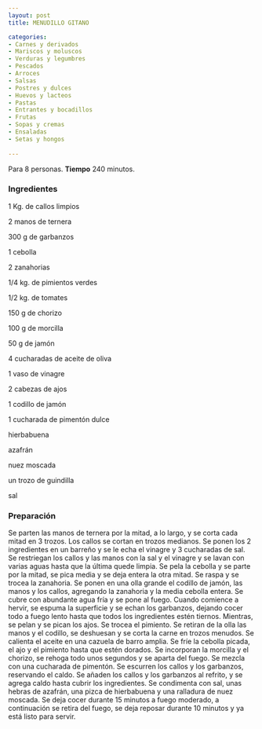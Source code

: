 ```yaml
---
layout: post
title: MENUDILLO GITANO

categories:
- Carnes y derivados
- Mariscos y moluscos
- Verduras y legumbres
- Pescados
- Arroces
- Salsas
- Postres y dulces
- Huevos y lacteos
- Pastas
- Entrantes y bocadillos
- Frutas
- Sopas y cremas
- Ensaladas
- Setas y hongos
 
---
```

Para 8 personas.
<b>Tiempo</b> 240 minutos.

<h3>Ingredientes</h3>

1 Kg. de callos limpios

2 manos de ternera

300 g de garbanzos

1 cebolla

2 zanahorias

1/4 kg. de pimientos verdes

1/2 kg. de tomates

150 g de chorizo

100 g de morcilla

50 g de jamón

4 cucharadas de aceite de oliva

1 vaso de vinagre

2 cabezas de ajos

1 codillo de jamón

1 cucharada de pimentón dulce

hierbabuena

azafrán

nuez moscada

un trozo de guindilla

sal

<h3>Preparación</h3>

Se parten las manos de ternera por la mitad, a lo largo, y se corta cada mitad en 3 trozos. Los callos se cortan en trozos medianos. Se ponen los 2 ingredientes en un barreño y se le echa el vinagre y 3 cucharadas de sal. Se restriegan los callos y las manos con la sal y el vinagre y se lavan con varias aguas hasta que la última quede limpia. Se pela la cebolla y se parte por la mitad, se pica media y se deja entera la otra mitad. Se raspa y se trocea la zanahoria. Se ponen en una olla grande el codillo de jamón, las manos y los callos, agregando la zanahoria y la media cebolla entera. Se cubre con abundante agua fría y se pone al fuego. Cuando comience a hervir, se espuma la superficie y se echan los garbanzos, dejando cocer todo a fuego lento hasta que todos los ingredientes estén tiernos. Mientras, se pelan y se pican los ajos. Se trocea el pimiento. Se retiran de la olla las manos y el codillo, se deshuesan y se corta la carne en trozos menudos. Se calienta el aceite en una cazuela de barro amplia. Se fríe la cebolla picada, el ajo y el pimiento hasta que estén dorados. Se incorporan la morcilla y el chorizo, se rehoga todo unos segundos y se aparta del fuego. Se mezcla con una cucharada de pimentón. Se escurren los callos y los garbanzos, reservando el caldo. Se añaden los callos y los garbanzos al refrito, y se agrega caldo hasta cubrir los ingredientes. Se condimenta con sal, unas hebras de azafrán, una pizca de hierbabuena y una ralladura de nuez moscada. Se deja cocer durante 15 minutos a fuego moderado, a continuación se retira del fuego, se deja reposar durante 10 minutos y ya está listo para servir.

